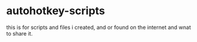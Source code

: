 # autohotkey-scripts

this is for scripts and files i created, and or found on the internet and wnat to share it.
